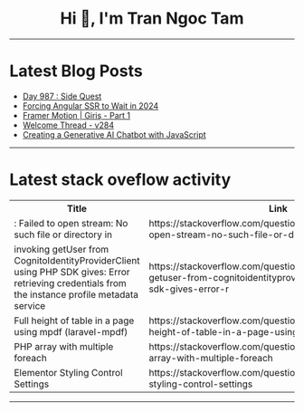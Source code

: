 <h1 align="center">Hi 👋, I'm Tran Ngoc Tam</h1>

---

# Latest Blog Posts 
<!-- BLOG-POST-LIST:START -->
- [Day 987 : Side Quest](https://dev.to/dwane/day-987-side-quest-273c)
- [Forcing Angular SSR to Wait in 2024](https://dev.to/jdgamble555/forcing-angular-ssr-to-wait-in-2024-4lc9)
- [Framer Motion | Giriş - Part 1](https://dev.to/boraacici/framer-motion-giris-part-1-1a8j)
- [Welcome Thread - v284](https://dev.to/devteam/welcome-thread-v284-46df)
- [Creating a Generative AI Chatbot with JavaScript](https://dev.to/rodliraa/creating-a-generative-ai-chatbot-with-javascript-3flk)
<!-- BLOG-POST-LIST:END -->

---

# Latest stack oveflow activity
<table>
  <tr><th>Title</th><th>Link</th></tr>
  <!-- STACKOVERFLOW:START --><tr><td>: Failed to open stream: No such file or directory in</td><td>https://stackoverflow.com/questions/78728217/failed-to-open-stream-no-such-file-or-directory-in</td></tr><tr><td>invoking getUser from CognitoIdentityProviderClient using PHP SDK gives: Error retrieving credentials from the instance profile metadata service</td><td>https://stackoverflow.com/questions/78728099/invoking-getuser-from-cognitoidentityproviderclient-using-php-sdk-gives-error-r</td></tr><tr><td>Full height of table in a page using mpdf &lpar;laravel-mpdf&rpar;</td><td>https://stackoverflow.com/questions/78728013/full-height-of-table-in-a-page-using-mpdf-laravel-mpdf</td></tr><tr><td>PHP array with multiple foreach</td><td>https://stackoverflow.com/questions/78728008/php-array-with-multiple-foreach</td></tr><tr><td>Elementor Styling Control Settings</td><td>https://stackoverflow.com/questions/78727891/elementor-styling-control-settings</td></tr><!-- STACKOVERFLOW:END -->
</table>

---


